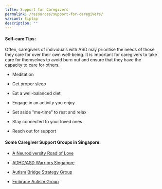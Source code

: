 ```yaml
---
title: Support for Caregivers
permalink: /resources/support-for-caregivers/
variant: tiptap
description: ""
---
```

<h4>Self-care Tips:</h4>
<p>Often, caregivers of individuals with ASD may prioritise the needs of
those they care for over their own well-being. It is important for caregivers
to take care for themselves to avoid burn out and ensure that they have
the capacity to care for others.</p>
<ul data-tight="true" class="tight">
<li>
<p>Meditation</p>
</li>
<li>
<p>Get proper sleep</p>
</li>
<li>
<p>Eat a well-balanced diet</p>
</li>
<li>
<p>Engage in an activity you enjoy</p>
</li>
<li>
<p>Set aside "me-time" to rest and relax</p>
</li>
<li>
<p>Stay connected to your loved ones</p>
</li>
<li>
<p>Reach out for support</p>
<p></p>
</li>
</ul>
<h4>Some Caregiver Support Groups in Singapore:</h4>
<ul data-tight="true" class="tight">
<li>
<p><a href="https://www.facebook.com/ANeurodiversityRoadOfLoveSg/" rel="noopener nofollow" target="_blank">A Neurodiversity Road of Love</a>
</p>
</li>
<li>
<p><a href="https://www.facebook.com/groups/576018739565772/" rel="noopener nofollow" target="_blank">ADHD/ASD Warriors Singapore</a>
</p>
</li>
<li>
<p><a href="https://www.facebook.com/groups/AutismBridge.StrategyGroup/" rel="noopener nofollow" target="_blank">Autism Bridge Strategy Group</a>
</p>
</li>
<li>
<p><a href="https://www.facebook.com/groups/867532560256848/" rel="noopener nofollow" target="_blank">Embrace Autism Group</a>
</p>
</li>
</ul>
<p></p>